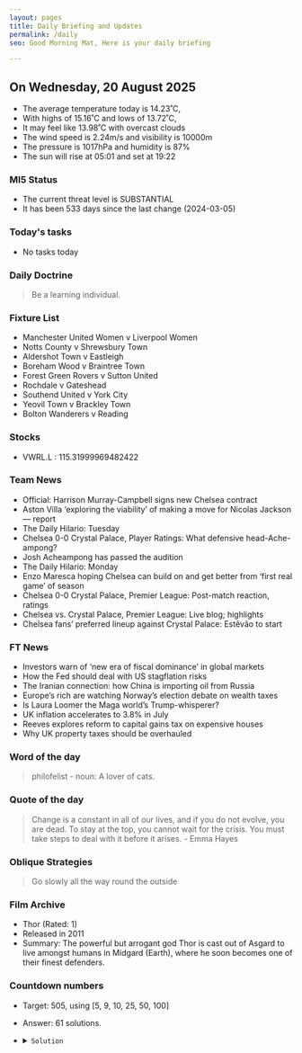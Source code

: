 ```yaml
---
layout: pages
title: Daily Briefing and Updates
permalink: /daily
seo: Good Morning Mat, Here is your daily briefing

---
```


<!-- weather_marker starts -->
## On Wednesday, 20 August 2025

- The average temperature today is 14.23˚C,
- With highs of 15.16˚C and lows of 13.72˚C,
- It may feel like 13.98˚C with overcast clouds
- The wind speed is 2.24m/s and visibility is 10000m
- The pressure is 1017hPa and humidity is 87%
- The sun will rise at 05:01 and set at 19:22

<!-- weather_marker ends -->

### MI5 Status
<!-- threat_marker starts -->
- The current threat level is <span class="highlighter">SUBSTANTIAL</span>
- It has been 533 days since the last change (2024-03-05)

<!-- threat_marker ends -->

### Today's tasks
<!-- task_marker starts -->
- No tasks today
<!-- task_marker ends -->

### Daily Doctrine
<!-- doctrine_marker starts -->
> Be a learning individual.
<!-- doctrine_marker ends -->

### Fixture List

<!-- fixture_marker starts -->
- Manchester United Women v Liverpool Women
- Notts County v Shrewsbury Town
- Aldershot Town v Eastleigh
- Boreham Wood v Braintree Town
- Forest Green Rovers v Sutton United
- Rochdale v Gateshead
- Southend United v York City
- Yeovil Town v Brackley Town
- Bolton Wanderers v Reading
<!-- fixture_marker ends -->

### Stocks

<!-- stocks_marker starts -->

- VWRL.L : 115.31999969482422 

<!-- stocks_marker ends -->

### Team News
<!-- news_marker starts -->

- Official: Harrison Murray-Campbell signs new Chelsea contract
- Aston Villa ‘exploring the viability’ of making a move for Nicolas Jackson — report
- The Daily Hilario: Tuesday
- Chelsea 0-0 Crystal Palace, Player Ratings: What defensive head-Ache-ampong?
- Josh Acheampong has passed the audition
- The Daily Hilario: Monday
- Enzo Maresca hoping Chelsea can build on and get better from ‘first real game’ of season
- Chelsea 0-0 Crystal Palace, Premier League: Post-match reaction, ratings
- Chelsea vs. Crystal Palace, Premier League: Live blog; highlights
- Chelsea fans’ preferred lineup against Crystal Palace: Estêvão to start

<!-- news_marker ends -->

### FT News

<!-- ftnews_marker starts -->

- Investors warn of ‘new era of fiscal dominance’ in global markets
- How the Fed should deal with US stagflation risks
- The Iranian connection: how China is importing oil from Russia
- Europe’s rich are watching Norway’s election debate on wealth taxes
- Is Laura Loomer the Maga world’s Trump-whisperer?
- UK inflation accelerates to 3.8% in July
- Reeves explores reform to capital gains tax on expensive houses
- Why UK property taxes should be overhauled

<!-- ftnews_marker ends -->

### Word of the day

<!-- word_marker starts -->

 > philofelist - noun: A lover of cats.

<!-- word_marker ends -->

### Quote of the day
<!-- quote_marker starts -->

> Change is a constant in all of our lives, and if you do not evolve, you are dead. To stay at the top, you cannot wait for the crisis. You must take steps to deal with it before it arises. - Emma Hayes

<!-- quote_marker ends -->

### Oblique Strategies
<!-- eno_marker starts -->
> Go slowly all the way round the outside

<!-- eno_marker ends -->

### Film Archive

<!-- film_marker starts -->
- Thor (Rated: 1)
- Released in 2011
- Summary: The powerful but arrogant god Thor is cast out of Asgard to live amongst humans in Midgard (Earth), where he soon becomes one of their finest defenders.
<!-- film_marker ends -->

### Countdown numbers
<!-- game_marker starts -->

- Target: 505, using [5, 9, 10, 25, 50, 100]
- Answer: 61 solutions.

- <details><summary><code>Solution</code></summary>

  Solution: ( 25 / 5 + 100 - 50 ) x 9 + 10

   </details>

<!-- game_marker ends -->
